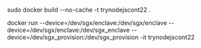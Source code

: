 

sudo docker build --no-cache -t trynodejscont22 .

docker run --device=/dev/sgx/enclave:/dev/sgx/enclave --device=/dev/sgx/enclave:/dev/sgx_enclave --device=/dev/sgx_provision:/dev/sgx_provision -it trynodejscont22